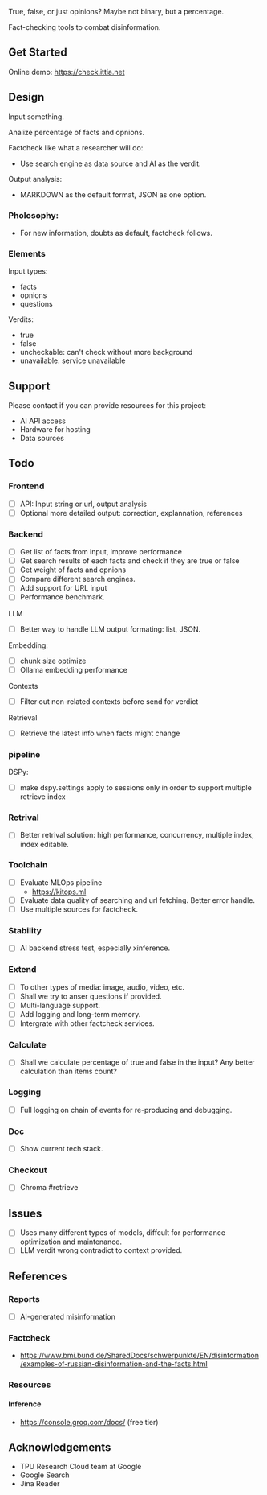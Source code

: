 True, false, or just opinions? Maybe not binary, but a percentage.

Fact-checking tools to combat disinformation.

## Get Started
Online demo: https://check.ittia.net

## Design
Input something.

Analize percentage of facts and opnions.

Factcheck like what a researcher will do:
  * Use search engine as data source and AI as the verdit.

Output analysis:
  * MARKDOWN as the default format, JSON as one option. 

### Pholosophy:
- For new information, doubts as default, factcheck follows.

### Elements
Input types:
- facts
- opnions
- questions

Verdits:
- true
- false
- uncheckable: can't check without more background
- unavailable: service unavailable

## Support
Please contact if you can provide resources for this project:
- AI API access
- Hardware for hosting
- Data sources

## Todo
### Frontend
- [ ] API: Input string or url, output analysis
- [ ] Optional more detailed output: correction, explannation, references

### Backend
- [ ] Get list of facts from input, improve performance
- [ ] Get search results of each facts and check if they are true or false
- [ ] Get weight of facts and opnions
- [ ] Compare different search engines.
- [ ] Add support for URL input
- [ ] Performance benchmark.

LLM
- [ ] Better way to handle LLM output formating: list, JSON.

Embedding:
- [ ] chunk size optimize
- [ ] Ollama embedding performance

Contexts
- [ ] Filter out non-related contexts before send for verdict

Retrieval
- [ ] Retrieve the latest info when facts might change

### pipeline
DSPy:
- [ ] make dspy.settings apply to sessions only in order to support multiple retrieve index

### Retrival
- [ ] Better retrival solution: high performance, concurrency, multiple index, index editable.

### Toolchain
- [ ] Evaluate MLOps pipeline
  - https://kitops.ml
- [ ] Evaluate data quality of searching and url fetching. Better error handle.
- [ ] Use multiple sources for factcheck.

### Stability
- [ ] AI backend stress test, especially xinference.

### Extend
- [ ] To other types of media: image, audio, video, etc.
- [ ] Shall we try to anser questions if provided.
- [ ] Multi-language support.
- [ ] Add logging and long-term memory.
- [ ] Intergrate with other factcheck services.

### Calculate
- [ ] Shall we calculate percentage of true and false in the input? Any better calculation than items count?

### Logging
- [ ] Full logging on chain of events for re-producing and debugging.

### Doc
- [ ] Show current tech stack.

### Checkout
- [ ] Chroma #retrieve

## Issues
- [ ] Uses many different types of models, diffcult for performance optimization and maintenance.
- [ ] LLM verdit wrong contradict to context provided.

## References
### Reports
- [ ] AI-generated misinformation
### Factcheck
- https://www.bmi.bund.de/SharedDocs/schwerpunkte/EN/disinformation/examples-of-russian-disinformation-and-the-facts.html
### Resources
#### Inference
- https://console.groq.com/docs/ (free tier)

## Acknowledgements
- TPU Research Cloud team at Google
- Google Search
- Jina Reader
